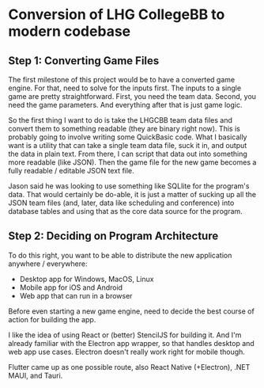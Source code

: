 # Conversion of LHG CollegeBB to modern codebase

## Step 1: Converting Game Files

The first milestone of this project would be to have a converted game engine. For that, need to solve for the inputs first. The inputs to a single game
are pretty straightforward. First, you need the team data. Second, you need the game parameters. And everything after that is just game logic.

So the first thing I want to do is take the LHGCBB team data files and convert them to something readable (they are binary right now). This is probably
going to involve writing some QuickBasic code. What I basically want is a utility that can take a single team data file, suck it in, and output the
data in plain text. From there, I can script that data out into something more readable (like JSON). Then the game file for the new game becomes a fully
readable / editable JSON text file.

Jason said he was looking to use something like SQLlite for the program's data. That would certainly be do-able, it is just a matter of sucking up all 
the JSON team files (and, later, data like scheduling and conference) into database tables and using that as the core data source for the program.

## Step 2: Deciding on Program Architecture

To do this right, you want to be able to distribute the new application anywhere / everywhere:

- Desktop app for Windows, MacOS, Linux
- Mobile app for iOS and Android
- Web app that can run in a browser

Before even starting a new game engine, need to decide the best course of action for building the app.

I like the idea of using React or (better) StencilJS for building it. And I'm already familiar with the Electron app wrapper, so that handles desktop and 
web app use cases. Electron doesn't really work right for mobile though.

Flutter came up as one possible route, also React Native (+Electron), .NET MAUI, and Tauri.



